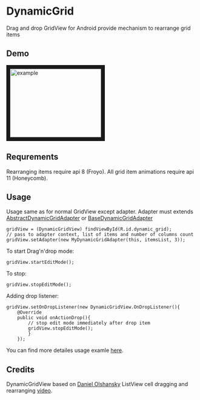 DynamicGrid
===========

Drag and drop GridView for Android provide mechanism to rearrange grid items

Demo
----

<a href="http://www.youtube.com/watch?feature=player_embedded&v=zlzNvxksIfY
" target="_blank"><img src="http://img.youtube.com/vi/zlzNvxksIfY/0.jpg" 
alt="example" width="240" height="180" border="10" /></a>

Requrements
----------
Rearranging items require api 8 (Froyo).
All grid item animations require api 11 (Honeycomb).

Usage
----------
Usage same as for normal GridView except adapter. Adapter must extends
[AbstractDynamicGridAdapter](https://github.com/askerov/DynamicGrid/blob/master/dynamicgrid/src/org/askerov/dynamicgid/AbstractDynamicGridAdapter.java "AbstractDynamicGridAdapter")
or [BaseDynamicGridAdapter](https://github.com/askerov/DynamicGrid/blob/master/dynamicgrid/src/org/askerov/dynamicgid/BaseDynamicGridAdapter.java "BaseDynamicGridAdapter")   
       
    gridView = (DynamicGridView) findViewById(R.id.dynamic_grid);
    // pass to adapter context, list of items and number of columns count
    gridView.setAdapter(new MyDynamicGridAdapter(this, itemsList, 3));
    
To start Drag'n'drop mode:

    gridView.startEditMode();
    
To stop:

    gridView.stopEditMode();
    
Adding drop listener:

    gridView.setOnDropListener(new DynamicGridView.OnDropListener(){
        @Override
        public void onActionDrop(){
            // stop edit mode immediately after drop item
            gridView.stopEditMode();
            }
        });

You can find more detailes usage examle [here](https://github.com/askerov/DynamicGrid/tree/master/example).  

Credits
--------
DynamicGridView based on [Daniel Olshansky](https://plus.google.com/108153578400873445224/) ListView cell dragging and rearranging [video](https://www.youtube.com/watch?v=_BZIvjMgH-Q).  

